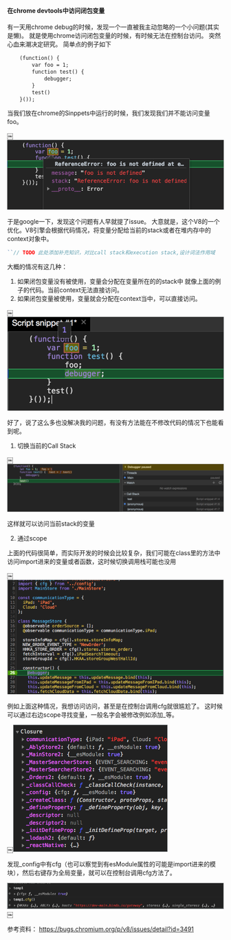 #### 在chrome devtools中访问闭包变量

有一天用chrome debug的时候，发现一个一直被我主动忽略的一个小问题(其实是懒)。
就是使用chrome访问闭包变量的时候，有时候无法在控制台访问。
突然心血来潮决定研究。
简单点的例子如下
```
    (function() {
        var foo = 1;
        function test() {
            debugger;
        }
        test()
    }());

```
当我们放在chrome的Sinppets中运行的时候，我们发现我们并不能访问变量foo。

￼![image](https://github.com/youpen/Blogs/blob/dev/images/Screen%20Shot%202018-11-29%20at%203.07.17%20PM.png?raw=true)

于是google一下，发现这个问题有人早就提了issue。
大意就是，这个V8的一个优化。V8引擎会根据代码情况，将变量分配给当前的stack或者在堆内存中的context对象中。
```javascript
``// TODO 此处添加补充知识，对比call stack和execution stack,设计词法作用域
```
大概的情况有这几种：
1. 如果闭包变量没有被使用，变量会分配在变量所在的的stack中
就像上面的例子的代码。当前context无法直接访问。
2. 如果闭包变量被使用，变量就会分配在context当中，可以直接访问。

￼![image](https://github.com/youpen/Blogs/blob/dev/images/Screen%20Shot%202018-11-29%20at%203.05.14%20PM.png?raw=true)


好了，说了这么多也没解决我的问题，有没有方法能在不修改代码的情况下也能看到呢。


1. 切换当前的Call Stack

￼![image](https://github.com/youpen/Blogs/blob/dev/images/Screen%20Shot%202018-11-29%20at%203.05.22%20PM.png?raw=true)

这样就可以访问当前stack的变量

2. 通过scope

上面的代码很简单，而实际开发的时候会比较复杂，我们可能在class里的方法中访问import进来的变量或者函数，这时候切换调用栈可能也没用

￼![image](https://github.com/youpen/Blogs/blob/dev/images/Screen%20Shot%202018-11-29%20at%203.05.30%20PM.png?raw=true)

例如上面这种情况，我想访问访问，甚至是在控制台调用cfg就很尴尬了。
这时候可以通过右边scope寻找变量，一般名字会被修改例如添加_等。

￼![image](https://github.com/youpen/Blogs/blob/dev/images/Screen%20Shot%202018-11-29%20at%203.05.38%20PM.png?raw=true)

发现_config中有cfg（也可以察觉到有esModule属性的可能是import进来的模块），然后右键存为全局变量，就可以在控制台调用cfg方法了。

![image](https://github.com/youpen/Blogs/blob/dev/images/Screen%20Shot%202018-11-29%20at%203.05.45%20PM.png?raw=true)
￼

参考资料：
https://bugs.chromium.org/p/v8/issues/detail?id=3491
